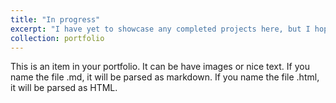 ```yaml
---
title: "In progress"
excerpt: "I have yet to showcase any completed projects here, but I hope to update this page soon!"
collection: portfolio
---
```


This is an item in your portfolio. It can be have images or nice text. If you name the file .md, it will be parsed as markdown. If you name the file .html, it will be parsed as HTML. 
